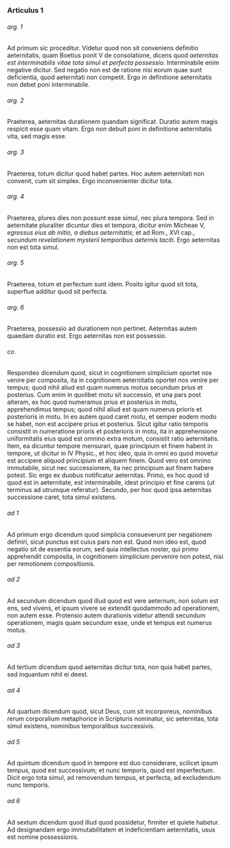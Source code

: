 ### Articulus 1

###### arg. 1
Ad primum sic proceditur. Videtur quod non sit conveniens definitio aeternitatis, quam Boetius ponit V de consolatione, dicens quod *aeternitas est interminabilis vitae tota simul et perfecta possessio*. Interminabile enim negative dicitur. Sed negatio non est de ratione nisi eorum quae sunt deficientia, quod aeternitati non competit. Ergo in definitione aeternitatis non debet poni interminabile.

###### arg. 2
Praeterea, aeternitas durationem quandam significat. Duratio autem magis respicit esse quam vitam. Ergo non debuit poni in definitione aeternitatis vita, sed magis esse.

###### arg. 3
Praeterea, totum dicitur quod habet partes. Hoc autem aeternitati non convenit, cum sit simplex. Ergo inconvenienter dicitur tota.

###### arg. 4
Praeterea, plures dies non possunt esse simul, nec plura tempora. Sed in aeternitate pluraliter dicuntur dies et tempora, dicitur enim Micheae V, *egressus eius ab initio, a diebus aeternitatis*; et ad Rom., XVI cap., *secundum revelationem mysterii temporibus aeternis taciti*. Ergo aeternitas non est tota simul.

###### arg. 5
Praeterea, totum et perfectum sunt idem. Posito igitur quod sit tota, superflue additur quod sit perfecta.

###### arg. 6
Praeterea, possessio ad durationem non pertinet. Aeternitas autem quaedam duratio est. Ergo aeternitas non est possessio.

###### co.
Respondeo dicendum quod, sicut in cognitionem simplicium oportet nos venire per composita, ita in cognitionem aeternitatis oportet nos venire per tempus; quod nihil aliud est quam numerus motus secundum prius et posterius. Cum enim in quolibet motu sit successio, et una pars post alteram, ex hoc quod numeramus prius et posterius in motu, apprehendimus tempus; quod nihil aliud est quam numerus prioris et posterioris in motu. In eo autem quod caret motu, et semper eodem modo se habet, non est accipere prius et posterius. Sicut igitur ratio temporis consistit in numeratione prioris et posterioris in motu, ita in apprehensione uniformitatis eius quod est omnino extra motum, consistit ratio aeternitatis. Item, ea dicuntur tempore mensurari, quae principium et finem habent in tempore, ut dicitur in IV Physic., et hoc ideo, quia in omni eo quod movetur est accipere aliquod principium et aliquem finem. Quod vero est omnino immutabile, sicut nec successionem, ita nec principium aut finem habere potest. Sic ergo ex duobus notificatur aeternitas. Primo, ex hoc quod id quod est in aeternitate, est interminabile, idest principio et fine carens (ut terminus ad utrumque referatur). Secundo, per hoc quod ipsa aeternitas successione caret, tota simul existens.

###### ad 1
Ad primum ergo dicendum quod simplicia consueverunt per negationem definiri, sicut punctus est cuius pars non est. Quod non ideo est, quod negatio sit de essentia eorum, sed quia intellectus noster, qui primo apprehendit composita, in cognitionem simplicium pervenire non potest, nisi per remotionem compositionis.

###### ad 2
Ad secundum dicendum quod illud quod est vere aeternum, non solum est ens, sed vivens, et ipsum vivere se extendit quodammodo ad operationem, non autem esse. Protensio autem durationis videtur attendi secundum operationem, magis quam secundum esse, unde et tempus est numerus motus.

###### ad 3
Ad tertium dicendum quod aeternitas dicitur tota, non quia habet partes, sed inquantum nihil ei deest.

###### ad 4
Ad quartum dicendum quod, sicut Deus, cum sit incorporeus, nominibus rerum corporalium metaphorice in Scripturis nominatur, sic aeternitas, tota simul existens, nominibus temporalibus successivis.

###### ad 5
Ad quintum dicendum quod in tempore est duo considerare, scilicet ipsum tempus, quod est successivum; et nunc temporis, quod est imperfectum. Dicit ergo tota simul, ad removendum tempus, et perfecta, ad excludendum nunc temporis.

###### ad 6
Ad sextum dicendum quod illud quod possidetur, firmiter et quiete habetur. Ad designandam ergo immutabilitatem et indeficientiam aeternitatis, usus est nomine possessionis.

